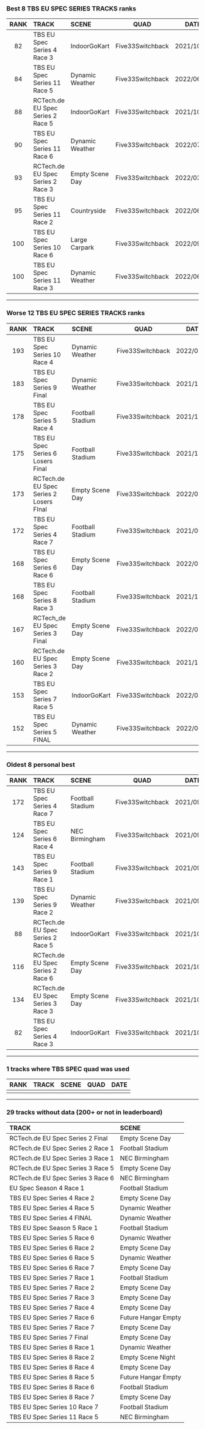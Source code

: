 ### Best 8 TBS EU SPEC SERIES TRACKS ranks
|RANK|TRACK|SCENE|QUAD|DATE|
|:---:|:---|:---|:---:|:---:|
|82|TBS EU Spec Series 4 Race 3|IndoorGoKart|Five33Switchback|2021/10/06|
|84|TBS EU Spec Series 11 Race 5|Dynamic Weather|Five33Switchback|2022/06/24|
|88|RCTech.de EU Spec Series 2 Race 5|IndoorGoKart|Five33Switchback|2021/10/03|
|90|TBS EU Spec Series 11 Race 6|Dynamic Weather|Five33Switchback|2022/07/16|
|93|RCTech.de EU Spec Series 2 Race 3|Empty Scene Day|Five33Switchback|2022/03/28|
|95|TBS EU Spec Series 11 Race 2|Countryside|Five33Switchback|2022/06/11|
|100|TBS EU Spec Series 10 Race 6|Large Carpark|Five33Switchback|2022/09/28|
|100|TBS EU Spec Series 11 Race 3|Dynamic Weather|Five33Switchback|2022/06/17|
---
### Worse 12 TBS EU SPEC SERIES TRACKS ranks
|RANK|TRACK|SCENE|QUAD|DATE|
|:---:|:---|:---|:---:|:---:|
|193|TBS EU Spec Series 10 Race 4|Dynamic Weather|Five33Switchback|2022/01/10|
|183|TBS EU Spec Series 9 Final|Dynamic Weather|Five33Switchback|2021/11/13|
|178|TBS EU Spec Series 5 Race 4|Football Stadium|Five33Switchback|2021/12/11|
|175|TBS EU Spec Series 6 Losers Final|Football Stadium|Five33Switchback|2021/12/13|
|173|RCTech.de EU Spec Series 2 Losers FInal|Empty Scene Day|Five33Switchback|2022/05/06|
|172|TBS EU Spec Series 4 Race 7|Football Stadium|Five33Switchback|2021/09/03|
|168|TBS EU Spec Series 6 Race 6|Empty Scene Day|Five33Switchback|2022/07/23|
|168|TBS EU Spec Series 8 Race 3|Football Stadium|Five33Switchback|2021/12/26|
|167|RCTech_de EU Spec Series 3 Final|Empty Scene Day|Five33Switchback|2022/01/05|
|160|RCTech.de EU Spec Series 3 Race 2|Empty Scene Day|Five33Switchback|2021/12/09|
|153|TBS EU Spec Series 7 Race 5|IndoorGoKart|Five33Switchback|2022/01/08|
|152|TBS EU Spec Series 5 FINAL|Dynamic Weather|Five33Switchback|2022/06/21|
---
### Oldest 8 personal best
|RANK|TRACK|SCENE|QUAD|DATE|
|:---:|:---|:---|:---:|:---:|
|172|TBS EU Spec Series 4 Race 7|Football Stadium|Five33Switchback|2021/09/03|
|124|TBS EU Spec Series 6 Race 4|NEC Birmingham|Five33Switchback|2021/09/03|
|143|TBS EU Spec Series 9 Race 1|Football Stadium|Five33Switchback|2021/09/11|
|139|TBS EU Spec Series 9 Race 2|Dynamic Weather|Five33Switchback|2021/09/18|
|88|RCTech.de EU Spec Series 2 Race 5|IndoorGoKart|Five33Switchback|2021/10/03|
|116|RCTech.de EU Spec Series 2 Race 6|Empty Scene Day|Five33Switchback|2021/10/03|
|134|RCTech.de EU Spec Series 3 Race 3|Empty Scene Day|Five33Switchback|2021/10/03|
|82|TBS EU Spec Series 4 Race 3|IndoorGoKart|Five33Switchback|2021/10/06|
---
### 1 tracks where TBS SPEC quad was used
|RANK|TRACK|SCENE|QUAD|DATE|
|:---:|:---|:---|:---:|:---:|
||||||
---
### 29 tracks without data (200+ or not in leaderboard)
|TRACK|SCENE|
|:---|:---|
|RCTech.de EU Spec Series 2 Final|Empty Scene Day|
|RCTech.de EU Spec Series 2 Race 1|Football Stadium|
|RCTech.de EU Spec Series 3 Race 1|NEC Birmingham|
|RCTech.de EU Spec Series 3 Race 5|Empty Scene Day|
|RCTech.de EU Spec Series 3 Race 6|NEC Birmingham|
|EU Spec Season 4 Race 1|Football Stadium|
|TBS EU Spec Series 4 Race 2|Empty Scene Day|
|TBS EU Spec Series 4 Race 5|Dynamic Weather|
|TBS EU Spec Series 4 FINAL|Dynamic Weather|
|TBS EU Spec Season 5 Race 1|Football Stadium|
|TBS EU Spec Series 5 Race 6|Dynamic Weather|
|TBS EU Spec Series 6 Race 2|Empty Scene Day|
|TBS EU Spec Series 6 Race 5|Dynamic Weather|
|TBS EU Spec Series 6 Race 7|Empty Scene Day|
|TBS EU Spec Series 7 Race 1|Football Stadium|
|TBS EU Spec Series 7 Race 2|Empty Scene Day|
|TBS EU Spec Series 7 Race 3|Empty Scene Day|
|TBS EU Spec Series 7 Race 4|Empty Scene Day|
|TBS EU Spec Series 7 Race 6|Future Hangar Empty|
|TBS EU Spec Series 7 Race 7|Empty Scene Day|
|TBS EU Spec Series 7 Final|Empty Scene Day|
|TBS EU Spec Series 8 Race 1|Dynamic Weather|
|TBS EU Spec Series 8 Race 2|Empty Scene Night|
|TBS EU Spec Series 8 Race 4|Empty Scene Day|
|TBS EU Spec Series 8 Race 5|Future Hangar Empty|
|TBS EU Spec Series 8 Race 6|Football Stadium|
|TBS EU Spec Series 8 Race 7|Empty Scene Day|
|TBS EU Spec Series 10 Race 7|Football Stadium|
|TBS EU Spec Series 11 Race 5|NEC Birmingham|

